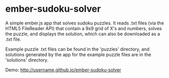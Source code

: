 # ember-sudoku-solver

A simple ember.js app that solves sudoku puzzles. It reads .txt files (via the HTML5 FileReader API) that contain a 9x9 grid of X's and numbers, solves the puzzle, and displays the solution, which can also be downloaded as a .txt file.

Example puzzle .txt files can be found in the 'puzzles' directory, and solutions generated by the app for the example puzzle files are in the 'solutions' directory.

Demo: http://username.github.io/ember-sudoku-solver
